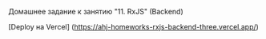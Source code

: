 Домашнее задание к занятию "11. RxJS" (Backend)


[Deploy на Vercel] (https://ahj-homeworks-rxjs-backend-three.vercel.app/)